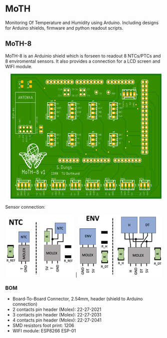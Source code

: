 # MoTH
Monitoring Of Temperature and Humidity using Arduino. Including designs for Arduino shields, firmware and python readout scripts.

## MoTH-8
MoTH-8 is an Arduinio shield which is forseen to readout 8 NTCs/PTCs and 8 enviromental sensors. It also provides a connection for a LCD screen and WIFI module.

<img src="https://github.com/sdungs/moth/blob/master/moth-8_v1/design/moth8_v1_t.png" height="400" />

Sensor connection:

<img src="https://github.com/sdungs/moth/blob/master/moth-8_v1/NTC_connection.png" height="200" /> | <img src="https://github.com/sdungs/moth/blob/master/moth-8_v1/ENV_connection.png" height="200" /> 

### BOM
- Board-To-Board Connector, 2.54mm, header (shield to Arduino connection)
- 2 contacts pin header (Molex): 22-27-2021
- 3 contacts pin header (Molex): 22-27-2031
- 4 contacts pin header (Molex): 22-27-2041
- SMD resistors foot print: 1206
- WIFI module: ESP8266 ESP-01
